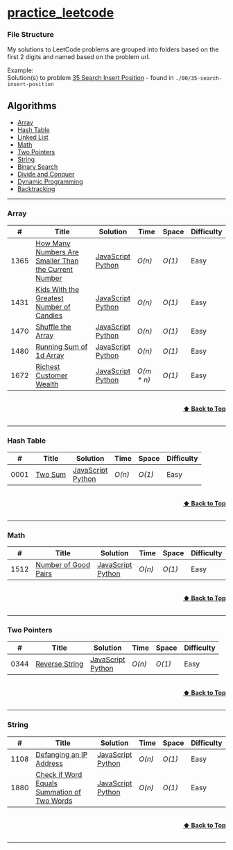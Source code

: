 # [practice_leetcode](https://leetcode.com/problemset/all/)

### File Structure

My solutions to LeetCode problems are grouped into folders based on the first 2 digits and named based on the problem url.

Example:<br>
Solution(s) to problem [35 Search Insert Position](https://leetcode.com/problems/search-insert-position/) - found in `./00/35-search-insert-position`

## Algorithms

- [Array](https://github.com/michedomingo/practice_leetcode#Array)
- [Hash Table](https://github.com/michedomingo/practice_leetcode#Hash-Table)
- [Linked List](https://github.com/michedomingo/practice_leetcode#Array)
- [Math](https://github.com/michedomingo/practice_leetcode#Math)
- [Two Pointers](https://github.com/michedomingo/practice_leetcode#Two-Pointers)
- [String](https://github.com/michedomingo/practice_leetcode#String)
- [Binary Search](https://github.com/michedomingo/practice_leetcode#String)
- [Divide and Conquer](https://github.com/michedomingo/practice_leetcode#String)
- [Dynamic Programming](https://github.com/michedomingo/practice_leetcode#String)
- [Backtracking](https://github.com/michedomingo/practice_leetcode#String)

---

### Array

| #    | Title                                                                                                                                       | Solution                                                                                                                                                   | Time        | Space  | Difficulty |
| ---- | ------------------------------------------------------------------------------------------------------------------------------------------- | ---------------------------------------------------------------------------------------------------------------------------------------------------------- | ----------- | ------ | ---------- |
| 1365 | [How Many Numbers Are Smaller Than the Current Number](https://leetcode.com/problems/how-many-numbers-are-smaller-than-the-current-number/) | [JavaScript]()<br>[Python](./13/65-how-many-numbers-are-smaller-than-the-current-number/1365-how-many-numbers-are-smaller-than-the-current-number.py)      | _O(n)_      | _O(1)_ | Easy       |
| 1431 | [Kids With the Greatest Number of Candies](https://leetcode.com/problems/kids-with-the-greatest-number-of-candies/)                         | [JavaScript]()<br>[Python](./14/31-kids-with-the-greatest-number-of-candies/1431-kids-with-the-greatest-number-of-candies.py)                              | _O(n)_      | _O(1)_ | Easy       |
| 1470 | [Shuffle the Array](https://leetcode.com/problems/shuffle-the-array/)                                                                       | [JavaScript]()<br>[Python](./14/70-shuffle-the-array/1470-shuffle-the-array.py)                                                                            | _O(n)_      | _O(1)_ | Easy       |
| 1480 | [Running Sum of 1d Array](https://leetcode.com/problems/running-sum-of-1d-array/)                                                           | [JavaScript](./14/80-running-sum-of-1d-array/1480-running-sum-of-1d-array.js)<br>[Python](./14/80-running-sum-of-1d-array/1480-running-sum-of-1d-array.py) | _O(n)_      | _O(1)_ | Easy       |
| 1672 | [Richest Customer Wealth](https://leetcode.com/problems/richest-customer-wealth/)                                                           | [JavaScript]()<br>[Python](./16/72-richest-customer-wealth/1672-richest-customer-wealth.py)                                                                | _O(m \* n)_ | _O(1)_ | Easy       |

<br/>
<div align="right">
    <b><a href="#algorithms">⬆️ Back to Top</a></b>
</div>
<br/>

---

### Hash Table

| #    | Title                                             | Solution                                                                                   | Time   | Space  | Difficulty |
| ---- | ------------------------------------------------- | ------------------------------------------------------------------------------------------ | ------ | ------ | ---------- |
| 0001 | [Two Sum](https://leetcode.com/problems/two-sum/) | [JavaScript](./00/01-two-sum/0001-two-sum.js)<br>[Python](./00/01-two-sum/0001-two-sum.py) | _O(n)_ | _O(1)_ | Easy       |

<br/>
<div align="right">
    <b><a href="#algorithms">⬆️ Back to Top</a></b>
</div>
<br/>

---

### Math

| #    | Title                                                                      | Solution                                                                              | Time   | Space  | Difficulty |
| ---- | -------------------------------------------------------------------------- | ------------------------------------------------------------------------------------- | ------ | ------ | ---------- |
| 1512 | [Number of Good Pairs](https://leetcode.com/problems/number-of-good-pairs) | [JavaScript]()<br>[Python](./15/12-number-of-good-pairs/1512-number-of-good-pairs.py) | _O(n)_ | _O(1)_ | Easy       |

<br/>
<div align="right">
    <b><a href="#algorithms">⬆️ Back to Top</a></b>
</div>
<br/>

---

### Two Pointers

| #    | Title                                                                | Solution                                                                  | Time   | Space  | Difficulty |
| ---- | -------------------------------------------------------------------- | ------------------------------------------------------------------------- | ------ | ------ | ---------- |
| 0344 | [Reverse String](https://leetcode.com/problems/number-of-good-pairs) | [JavaScript]()<br>[Python](./03/44-reverse-string/0344-reverse-string.py) | _O(n)_ | _O(1)_ | Easy       |

<br/>
<div align="right">
    <b><a href="#algorithms">⬆️ Back to Top</a></b>
</div>
<br/>

---

### String

| #    | Title                                                                                                                     | Solution                                                                                                                                                                                                                                   | Time   | Space  | Difficulty |
| ---- | ------------------------------------------------------------------------------------------------------------------------- | ------------------------------------------------------------------------------------------------------------------------------------------------------------------------------------------------------------------------------------------ | ------ | ------ | ---------- |
| 1108 | [Defanging an IP Address](https://leetcode.com/problems/defanging-an-ip-address/)                                         | [JavaScript]()<br>[Python](./11/08-defanging-an-ip-address/1108-defanging-an-ip-address.py)                                                                                                                                                | _O(n)_ | _O(1)_ | Easy       |
| 1880 | [Check if Word Equals Summation of Two Words](https://leetcode.com/problems/check-if-word-equals-summation-of-two-words/) | [JavaScript](./18/80-check-if-word-equals-summation-of-two-words/1880-check-if-word-equals-summation-of-two-words.js)<br>[Python](./18/80-check-if-word-equals-summation-of-two-words/1880-check-if-word-equals-summation-of-two-words.py) | _O(n)_ | _O(1)_ | Easy       |

<br/>
<div align="right">
    <b><a href="#algorithms">⬆️ Back to Top</a></b>
</div>
<br/>

---
